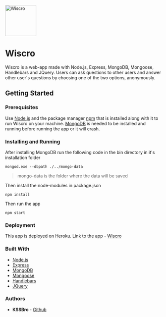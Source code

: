 <img alt="Wiscro" src="https://raw.githubusercontent.com/KSSBro/wiscro/master/public/images/wiscro_main.png" height="100">

# Wiscro

Wiscro is a web-app made with Node.js, Express, MongoDB, Mongoose, Handlebars and JQuery.
Users can ask questions to other users and answer other user's questions by choosing one of the two options, anonymously.

## Getting Started

### Prerequisites

Use [Node.js](https://nodejs.org/en/download/) and the package manager [npm](https://www.npmjs.com/get-npm) that is installed along with it to run Wiscro on your machine.
[MongoDB](https://www.mongodb.com/download-center) is needed to be installed and running before running the app or it will crash.

### Installing and Running

After installing MongoDB run the following code in the bin directory in it's installation folder

```
mongod.exe --dbpath ./../mongo-data
```

> mongo-data is the folder where the data will be saved

Then install the node-modules in package.json

```
npm install
```

Then run the app

```
npm start
```

### Deployment

This app is deployed on Heroku. Link to the app - [Wiscro](https://wiscro.herokuapp.com/)

### Built With

- [Node.js](https://nodejs.org/en/)
- [Express](https://expressjs.com/)
- [MongoDB](https://www.mongodb.com/)
- [Mongoose](https://mongoosejs.com/)
- [Handlebars](https://handlebarsjs.com/)
- [JQuery](https://jquery.com/)

### Authors

- **KSSBro** - [Github](https://github.com/KSSBro)
